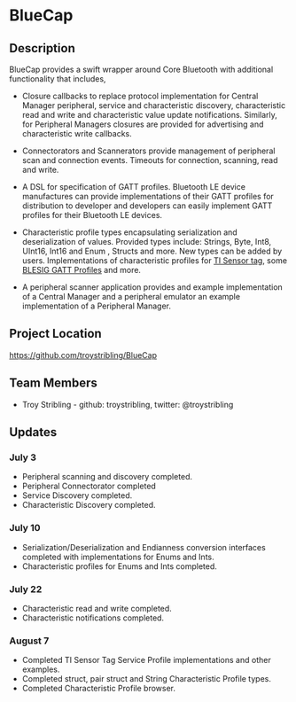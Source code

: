 # BlueCap

## Description

BlueCap provides a swift wrapper around Core Bluetooth with additional functionality that includes,

- Closure callbacks to replace protocol implementation for Central Manager peripheral, service and characteristic discovery, characteristic read and write and characteristic value update notifications. Similarly, for Peripheral Managers closures are provided for advertising and characteristic write callbacks.

- Connectorators and Scannerators provide management of peripheral scan and connection events. Timeouts for connection, scanning, read and write.

- A DSL for specification of GATT profiles. Bluetooth LE device manufactures can provide implementations of their GATT profiles for distribution to developer and developers can easily implement GATT profiles for their Bluetooth LE devices.

- Characteristic profile types encapsulating serialization and deserialization of values. Provided types include: Strings, Byte, Int8, UInt16, Int16 and Enum , Structs and more. New types can be added by users. Implementations of characteristic profiles for [TI Sensor tag](http://www.ti.com/ww/en/wireless_connectivity/sensortag/index.shtml?DCMP=PPC_Google_TI&k_clickid=1f619e48-1938-ba89-3b95-000078cf17fd), some [BLESIG GATT Profiles](https://developer.bluetooth.org/TechnologyOverview/Pages/Profiles.aspx) and more.

- A peripheral scanner application provides and example implementation of a Central Manager and a peripheral emulator an example implementation of a Peripheral Manager.

## Project Location

https://github.com/troystribling/BlueCap

## Team Members

- Troy Stribling - github: troystribling, twitter: @troystribling

## Updates

### July 3

- Peripheral scanning and discovery completed.
- Peripheral Connectorator completed
- Service Discovery completed.
- Characteristic Discovery completed.

### July 10

- Serialization/Deserialization and Endianness conversion interfaces completed with implementations for Enums and Ints.
- Characteristic profiles for Enums and Ints completed.

### July 22
- Characteristic read and write completed.
- Characteristic notifications completed.

### August 7
- Completed TI Sensor Tag Service Profile implementations and other examples.
- Completed struct, pair struct and String Characteristic Profile types.
- Completed Characteristic Profile browser.

